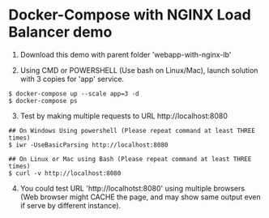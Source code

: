 # Docker-Compose with NGINX Load Balancer demo

1. Download this demo with parent folder 'webapp-with-nginx-lb'

2. Using CMD or POWERSHELL (Use bash on Linux/Mac), launch solution with 3 copies for 'app' service.

```
$ docker-compose up --scale app=3 -d 
$ docker-compose ps
```

3. Test by making multiple requests to URL http://localhost:8080

```
## On Windows Using powershell (Please repeat command at least THREE times)
$ iwr -UseBasicParsing http://localhost:8080

## On Linux or Mac using Bash (Please repeat command at least THREE times)
$ curl -v http://localhost:8080
```

4. You could test URL 'http://localhotst:8080' using multiple browsers (Web browser might CACHE the page, and may show same output even if serve by different instance).

